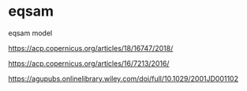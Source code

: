# eqsam
eqsam model

https://acp.copernicus.org/articles/18/16747/2018/

https://acp.copernicus.org/articles/16/7213/2016/

https://agupubs.onlinelibrary.wiley.com/doi/full/10.1029/2001JD001102
